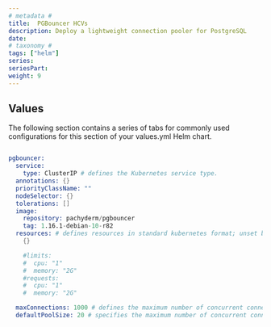 ```yaml
---
# metadata # 
title:  PGBouncer HCVs
description: Deploy a lightweight connection pooler for PostgreSQL
date: 
# taxonomy #
tags: ["helm"]
series:
seriesPart:
weight: 9 
---
```


## Values 

The following section contains a series of tabs for commonly used configurations for this section of your values.yml Helm chart. 

```s

pgbouncer:
  service:
    type: ClusterIP # defines the Kubernetes service type.
  annotations: {}
  priorityClassName: ""
  nodeSelector: {}
  tolerations: []
  image:
    repository: pachyderm/pgbouncer
    tag: 1.16.1-debian-10-r82
  resources: # defines resources in standard kubernetes format; unset by default.
    {}

    #limits:
    #  cpu: "1"
    #  memory: "2G"
    #requests:
    #  cpu: "1"
    #  memory: "2G"

  maxConnections: 1000 # defines the maximum number of concurrent connections into pgbouncer.
  defaultPoolSize: 20 # specifies the maximum number of concurrent connections from pgbouncer to the postgresql database.
```
